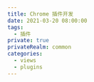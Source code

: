 ```yaml
---
title: Chrome 插件开发
date: 2021-03-20 08:00:00
tags:
  - 插件
private: true
privateRealm: common
categories:
  - views
  - plugins
---
```

